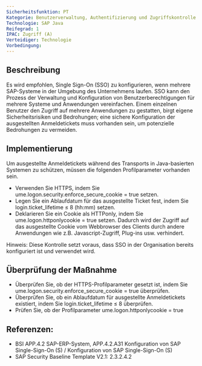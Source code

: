 ```yaml
---
Sicherheitsfunktion: PT
Kategorie: Benutzerverwaltung, Authentifizierung und Zugriffskontrolle
Technologie: SAP Java
Reifegrad: 1
IPAC: Zugriff (A)
Verteidiger: Technologie
Vorbedingung:
---
```


## Beschreibung

Es wird empfohlen, Single Sign-On (SSO) zu konfigurieren, wenn mehrere SAP-Systeme in der Umgebung des Unternehmens laufen. SSO kann den Prozess der Verwaltung und Konfiguration von Benutzerberechtigungen für mehrere Systeme und Anwendungen vereinfachen. Einem einzelnen Benutzer den Zugriff auf mehrere Anwendungen zu gestatten, birgt eigene Sicherheitsrisiken und Bedrohungen; eine sichere Konfiguration der ausgestellten Anmeldetickets muss vorhanden sein, um potenzielle Bedrohungen zu vermeiden.  

## Implementierung

Um ausgestellte Anmeldetickets während des Transports in Java-basierten Systemen zu schützen, müssen die folgenden Profilparameter vorhanden sein.  

- Verwenden Sie HTTPS, indem Sie ume.logon.security.enforce_secure_cookie = true setzen.
- Legen Sie ein Ablaufdatum für das ausgestellte Ticket fest, indem Sie login.ticket_lifetime ≤ 8 (hh:mm) setzen.
- Deklarieren Sie ein Cookie als HTTPonly, indem Sie ume.logon.httponlycookie = true setzen. Dadurch wird der Zugriff auf das ausgestellte Cookie vom Webbrowser des Clients durch andere Anwendungen wie z.B. Javascript-Zugriff, Plug-ins usw. verhindert.


Hinweis: Diese Kontrolle setzt voraus, dass SSO in der Organisation bereits konfiguriert ist und verwendet wird.

## Überprüfung der Maßnahme

- Überprüfen Sie, ob der HTTPS-Profilparameter gesetzt ist, indem Sie ume.logon.security.enforce_secure_cookie = true überprüfen.
- Überprüfen Sie, ob ein Ablaufdatum für ausgestellte Anmeldetickets existiert, indem Sie login.ticket_lifetime ≤ 8 überprüfen.
- Prüfen Sie, ob der Profilparameter ume.logon.httponlycookie = true

## Referenzen:
- BSI APP.4.2 SAP-ERP-System, APP.4.2.A31 Konfiguration von SAP Single-Sign-On (S) / Konfiguration von SAP Single-Sign-On (S)
- SAP Security Baseline Template V2.1: 2.3.2.4.2

